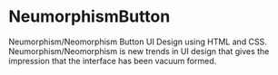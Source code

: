 # NeumorphismButton
Neumorphism/Neomorphism Button UI Design using HTML and CSS.
Neumorphism/Neomorphism is new trends in UI design that gives the impression that the interface has been vacuum formed.
